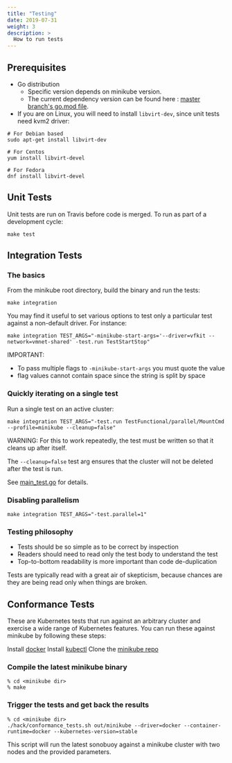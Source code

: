 ```yaml
---
title: "Testing"
date: 2019-07-31
weight: 3
description: >
  How to run tests
---
```


## Prerequisites

- Go distribution
  - Specific version depends on minikube version.
  - The current dependency version can be found here : [master branch's go.mod file](https://github.com/kubernetes/minikube/blob/master/go.mod).
- If you are on Linux, you will need to install `libvirt-dev`, since unit tests need kvm2 driver:

```shell
# For Debian based
sudo apt-get install libvirt-dev

# For Centos
yum install libvirt-devel

# For Fedora
dnf install libvirt-devel
```

## Unit Tests

Unit tests are run on Travis before code is merged. To run as part of a development cycle:

```shell
make test
```

## Integration Tests

### The basics

From the minikube root directory, build the binary and run the tests:

```shell
make integration
```

You may find it useful to set various options to test only a particular test against a non-default driver. For instance:

```shell
make integration TEST_ARGS="-minikube-start-args='--driver=vfkit --network=vmnet-shared' -test.run TestStartStop"
```

IMPORTANT:
- To pass multiple flags to `-minikube-start-args` you must quote the value
- flag values cannot contain space since the string is split by space

### Quickly iterating on a single test

Run a single test on an active cluster:

```shell
make integration TEST_ARGS="-test.run TestFunctional/parallel/MountCmd --profile=minikube --cleanup=false"
```

WARNING: For this to work repeatedly, the test must be written so that it cleans up after itself.

The `--cleanup=false` test arg ensures that the cluster will not be deleted after the test is run.

See [main_test.go](https://github.com/kubernetes/minikube/blob/master/test/integration/main_test.go) for details.

### Disabling parallelism

```shell
make integration TEST_ARGS="-test.parallel=1"
```

### Testing philosophy

- Tests should be so simple as to be correct by inspection
- Readers should need to read only the test body to understand the test
- Top-to-bottom readability is more important than code de-duplication

Tests are typically read with a great air of skepticism, because chances are they are being read only when things are broken.

## Conformance Tests

These are Kubernetes tests that run against an arbitrary cluster and exercise a wide range of Kubernetes features.
You can run these against minikube by following these steps:

Install [docker](https://docs.docker.com/engine/install/)
Install [kubectl](https://v1-18.docs.kubernetes.io/docs/tasks/tools/install-kubectl/)
Clone the [minikube repo](https://github.com/kubernetes/minikube)

### Compile the latest minikube binary

```console
% cd <minikube dir>
% make
```

### Trigger the tests and get back the results

```console
% cd <minikube dir>
./hack/conformance_tests.sh out/minikube --driver=docker --container-runtime=docker --kubernetes-version=stable
```

This script will run the latest sonobuoy against a minikube cluster with two nodes and the provided parameters.
